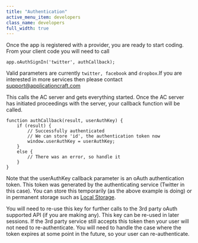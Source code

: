 ```yaml
---
title: "Authentication"
active_menu_item: developers
class_name: developers
full_width: true
---
```



Once the app is registered with a provider, you are ready to start coding. From your client code you will need to call

    app.oAuthSignIn('twitter', authCallback);

Valid parameters are currently `twitter, facebook` and `dropbox`.If you are interested in more services then please contact support@applicationcraft.com
    
This calls the AC server and gets everything started. Once the AC server has initiated proceedings with the server, your callback function will be called.
   
    function authCallback(result, userAuthKey) {
        if (result) {
            // Successfully authenticated   
            // We can store 'id', the authentication token now
            window.userAuthKey = userAuthKey;
        }
        else {
            // There was an error, so handle it 
        }
    }
     
   
Note that the userAuthKey callback parameter is an oAuth authentication token. This token was generated by the authenticating service (Twitter in this case). You can store this temporarily (as the above example is doing) or in permanent storage such as [Local Storage](/developers/documentation/product-guide/data-storage/mobile-client-side-data-storage/local-storage-example).

You will need to re-use this key for further calls to the 3rd party oAuth supported API (if you are making any). This key can be re-used in later sessions. If the 3rd party service still accepts this token then your user will not need to re-authenticate. You will need to handle the case where the token expires at some point in the future, so your user can re-authenticate.
